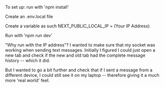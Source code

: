 To set up: run with 'npm install'

Create an .env.local file

Create a variable as such NEXT_PUBLIC_LOCAL_IP = (Your IP Address)

Run with 'npm run dev'

"Why run with the IP address"?
I wanted to make sure that my socket was working when sending text messages.
Initially I figured I could just open a new tab and check if the new and old tab had the complete message history -- which it did.

But I wanted to go a bit further and check that if I sent a message from a different device, I could still see it on my laptop -- therefore giving it a much more 'real world' feel.
